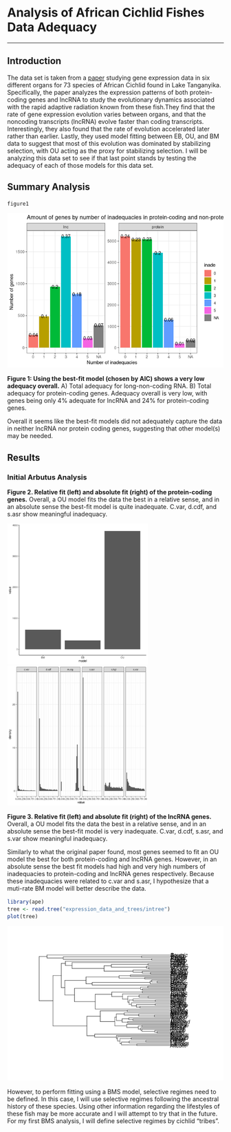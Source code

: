 
# Analysis of African Cichlid Fishes Data Adequacy

------------------------------------------------------------------------

## Introduction

The data set is taken from a
[paper](https://www.nature.com/articles/s41559-020-01354-3) studying
gene expression data in six different organs for 73 species of African
Cichlid found in Lake Tanganyika. Specifically, the paper analyzes the
expression patterns of both protein-coding genes and lncRNA to study the
evolutionary dynamics associated with the rapid adaptive radiation known
from these fish.They find that the rate of gene expression evolution
varies between organs, and that the noncoding transcripts (lncRNA)
evolve faster than coding transcripts. Interestingly, they also found
that the rate of evolution accelerated later rather than earlier.
Lastly, they used model fitting between EB, OU, and BM data to suggest
that most of this evolution was dominated by stabilizing selection, with
OU acting as the proxy for stabilizing selection. I will be analyzing
this data set to see if that last point stands by testing the adequacy
of each of those models for this data set.

## Summary Analysis

``` r
figure1
```

![](Analysis_files/figure-gfm/unnamed-chunk-2-1.png)<!-- -->

**Figure 1: Using the best-fit model (chosen by AIC) shows a very low
adequacy overall.** A) Total adequacy for long-non-coding RNA. B) Total
adequacy for protein-coding genes. Adequacy overall is very low, with
genes being only 4% adequate for lncRNA and 24% for protein-coding
genes.

Overall it seems like the best-fit models did not adequately capture the
data in neither lncRNA nor protein coding genes, suggesting that other
model(s) may be needed.

## Results

### Initial Arbutus Analysis

**Figure 2. Relative fit (left) and absolute fit (right) of the
protein-coding genes.** Overall, a OU model fits the data the best in a
relative sense, and in an absolute sense the best-fit model is quite
inadequate. C.var, d.cdf, and s.asr show meaningful inadequacy.

<img src="arbutus/AIC/AIC_br_lnc.png" width="327"/>

<img src="arbutus/figures/arbutus_br_lnc.png" width="326"/>

**Figure 3. Relative fit (left) and absolute fit (right) of the lncRNA
genes.** Overall, a OU model fits the data the best in a relative sense,
and in an absolute sense the best-fit model is very inadequate. C.var,
d.cdf, s.asr, and s.var show meaningful inadequacy.

Similarly to what the original paper found, most genes seemed to fit an
OU model the best for both protein-coding and lncRNA genes. However, in
an absolute sense the best fit models had high and very high numbers of
inadequacies to protein-coding and lncRNA genes respectively. Because
these inadequacies were related to c.var and s.asr, I hypothesize that a
muti-rate BM model will better describe the data.

``` r
library(ape)
tree <- read.tree("expression_data_and_trees/intree")
plot(tree)
```

![](Analysis_files/figure-gfm/unnamed-chunk-4-1.png)<!-- -->

However, to perform fitting using a BMS model, selective regimes need to
be defined. In this case, I will use selective regimes following the
ancestral history of these species. Using other information regarding
the lifestyles of these fish may be more accurate and I will attempt to
try that in the future. For my first BMS analysis, I will define
selective regimes by cichlid “tribes”.
